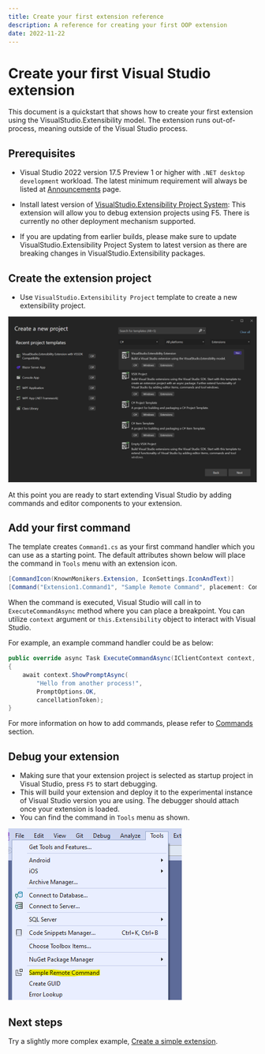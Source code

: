 ```yaml
---
title: Create your first extension reference
description: A reference for creating your first OOP extension
date: 2022-11-22
---
```


# Create your first Visual Studio extension

This document is a quickstart that shows how to create your first extension using the VisualStudio.Extensibility model. The extension runs out-of-process, meaning outside of the Visual Studio process.

## Prerequisites

* Visual Studio 2022 version 17.5 Preview 1 or higher with `.NET desktop development` workload. The latest minimum requirement will always be listed at [Announcements](../../announcements.md) page.

* Install latest version of [VisualStudio.Extensibility Project System](https://marketplace.visualstudio.com/items?itemName=vsext.gladstone): This extension will allow you to debug extension projects using F5. There is currently no other deployment mechanism supported.

* If you are updating from earlier builds, please make sure to update VisualStudio.Extensibility Project System to latest version as there are breaking changes in VisualStudio.Extensibility packages.

## Create the extension project

* Use `VisualStudio.Extensibility Project` template to create a new extensibility project.

![VSExtensibilityTemplate](vsextensibility-project-template.png  "VisualStudio.Extensibility template")

At this point you are ready to start extending Visual Studio by adding commands and editor components to your extension.

## Add your first command

The template creates `Command1.cs` as your first command handler which you can use as a starting point. The default attributes shown below will place the command in `Tools` menu with an extension icon. 

```csharp
[CommandIcon(KnownMonikers.Extension, IconSettings.IconAndText)]
[Command("Extension1.Command1", "Sample Remote Command", placement: CommandPlacement.ToolsMenu)]
```

When the command is executed, Visual Studio will call in to `ExecuteCommandAsync` method where you can place a breakpoint. You can utilize `context` argument or `this.Extensibility` object to interact with Visual Studio. 

For example, an example command handler could be as below:

```csharp
public override async Task ExecuteCommandAsync(IClientContext context, CancellationToken cancellationToken)
{
	await context.ShowPromptAsync(
		"Hello from another process!", 
		PromptOptions.OK, 
		cancellationToken);
}
```

For more information on how to add commands, please refer to [Commands](../extension-guides/command/command.md) section.

## Debug your extension

* Making sure that your extension project is selected as startup project in Visual Studio, press `F5` to start debugging.
* This will build your extension and deploy it to the experimental instance of Visual Studio version you are using. The debugger should attach once your extension is loaded.
* You can find the command in `Tools` menu as shown.

![SampleCommand](extension-command.png "Sample Remote Command")

## Next steps

Try a slightly more complex example, [Create a simple extension](tutorial-create-simple-extension.md).
